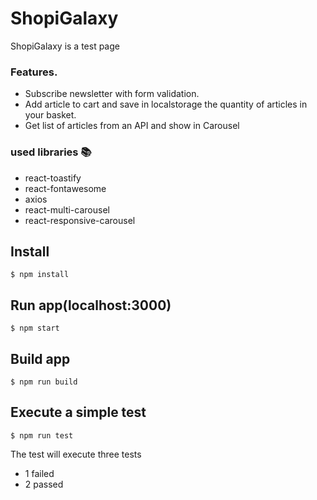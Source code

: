 # ShopiGalaxy
ShopiGalaxy is a test page

### Features.
- Subscribe newsletter with form validation.
- Add article to cart and save in localstorage the quantity of articles in your basket.
- Get list of articles from an API and show in Carousel

### used libraries 📚
- react-toastify
- react-fontawesome
- axios
- react-multi-carousel
- react-responsive-carousel

## Install

```
$ npm install 
```
## Run app(localhost:3000)
```
$ npm start
```
## Build app
```
$ npm run build
```

## Execute a simple test
```
$ npm run test
```
The test will execute three tests
- 1 failed
- 2 passed